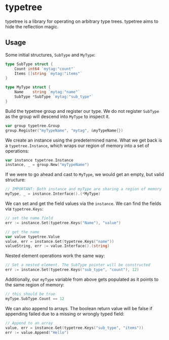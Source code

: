 # typetree

typetree is a library for operating on arbitrary type trees. typetree
aims to hide the reflection magic.

## Usage

Some initial structures, `SubType` and `MyType`:

```go
type SubType struct {
    Count int64 `mytag:"count"`
    Items []string `mytag:"items"`
}

type MyType struct {
    Name    string `mytag:"name"`
    SubType *SubType `mytag:"sub_type"`
}
```

Build the typetree group and register our type. We
do not register `SubType` as the group will descend into `MyType`
to inspect it.

```go
var group typetree.Group
group.Register("myTypeName", "mytag", &myTypeName{})
```

We create an instance using the predetermined name. What we get back
is a `typetree.Instance`, which wraps our region of memory into 
a set of operations:

```go
var instance typetree.Instance
instance, _ = group.New("myTypeName")
```

If we were to go ahead and cast to `MyType`, we would get an empty, but
valid structure:

```go 
// IMPORTANT: Both instance and myType are sharing a region of memory 
myType, _ = instance.Interface().(*MyType)
```

We can set and get the field values via the `instance`. We
can find the fields via `typetree.Keys`:

```go
// set the name field
err := instance.Set(typetree.Keys("Name"), "value") 

// get the name
var value typetree.Value
value, err = instance.Get(typetree.Keys("name"))
valueString, err := value.Interface().(string)
```

Nested element operations work the same way:

```go
// Set a nested element. The SubType pointer will be constructed
err := instance.Set(typetree.Keys("sub_type", "count"), 12)
```

Additionally, our `myType` variable from above gets populated as 
it points to the same region of memory:

```go
// this should be true 
myType.SubType.Count == 12
```

We can also append to arrays. The boolean return value will
be false if appending failed due to a missing or wrongly typed field:

```go
// Append to an array
value, err = instance.Get(typetree.Keys("sub_type", "items"))
err := value.Append("Hello")
```
